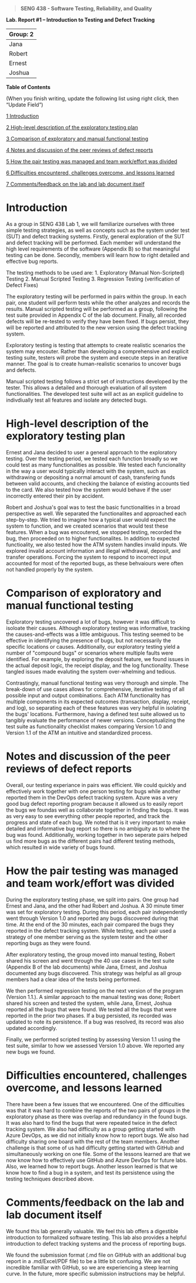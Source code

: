 >   **SENG 438 - Software Testing, Reliability, and Quality**

**Lab. Report \#1 – Introduction to Testing and Defect Tracking**

| Group: 2      |
|-----------------|
| Jana                |   
| Robert              |   
| Ernest               |   
| Joshua                |   


**Table of Contents**

(When you finish writing, update the following list using right click, then
“Update Field”)

[1 Introduction	](#introduction)

[2 High-level description of the exploratory testing plan	](#high-level-description-of-the-exploratory-testing-plan)

[3 Comparison of exploratory and manual functional testing	](#comparison-of-exploratory-and-manual-functional-testing)

[4 Notes and discussion of the peer reviews of defect reports	](#notes-and-discussion-of-the-peer-reviews-of-defect-reports)

[5 How the pair testing was managed and team work/effort was
divided	](#how-the-pair-testing-was-managed-and-team-workeffort-was-divided)

[6 Difficulties encountered, challenges overcome, and lessons
learned	](#difficulties-encountered-challenges-overcome-and-lessons-learned)

[7 Comments/feedback on the lab and lab document itself ](#commentsfeedback-on-the-lab-and-lab-document-itself)

# Introduction

As a group in SENG 438 Lab 1, we will familiarize ourselves with three simple testing strategies, 
as well as concepts such as the system under test (SUT) and defect tracking systems.
Firstly, general exploration of the SUT and defect tracking will be performed. Each member will
understand the high level requirements of the software (Appendix B) so that meaningful testing can be done.
Secondly, members will learn how to right detailed and effective bug reports.

The testing methods to be used are:
    1. Exploratory (Manual Non-Scripted) Testing
    2. Manual Scripted Testing
    3. Regression Testing (verification of Defect Fixes)

The exploratory testing will be performed in pairs within the group. In each pair, one student will
perform tests while the other analyzes and records the results. Manual scripted testing will be 
performed as a group, following the test suite provided in Appendix C of the lab document. Finally,
all recorded defects will be re-tested to verify they have been fixed. If bugs persist, they will
be reported and attributed to the new version using the defect tracking system.

Exploratory testing is testing that attempts to create realistic scenarios the system may encouter. Rather than
developing a comprehensive and explicit testing suite, testers will probe the system and execute steps in an iterative manner.
The goal is to create human-realistic scenarios to uncover bugs and defects.

Manual scripted testing follows a strict set of instructions developed by the tester. This allows a detailed 
and thorough evaluation of all system functionalities. The developed test suite will act as an explicit guideline to 
indivdiually test all features and isolate any detected bugs.

# High-level description of the exploratory testing plan

Ernest and Jana decided to user a general approach to the exploratory testing. Over the testing period,
we tested each function broadly so we could test as many functionalities as possible.
We tested each funcionality in the way a user would typically interact with the system, such as
withdrawing or depositing a normal amount of cash, transfering funds between valid accounts, and checking the balance
of existing accounts tied to the card. We also tested how the system would behave if the user incorrectly entered
their pin by accident.

Robert and Joshua's goal was to test the basic functionalities in a broad perspective as well. We separated the functionalites 
and approached each step-by-step. We tried to imagine how a typical user would expect the system to function, and we created scenarios 
that would test these features. When a bug was encoutered, we stopped testing, recorded the bug, then proceeded on to higher functionalites.
In addition to expected functioality, we also tested how the ATM system handles invalid inputs. We explored invalid account information and
illegal withdrawal, deposit, and transfer operations. Forcing the system to respond to incorrect input accounted for most of the reported bugs,
as these behvaiours were often not handled properly by the system.

# Comparison of exploratory and manual functional testing

Exploratory testing uncovered a lot of bugs, however it was difficult to isoloate their causes. Although exploratory testing
was informative, tracking the causes-and-effects was a little ambiguous. This testing seemed to be effective in identifying the presence
of bugs, but not necessarily the specific locations or causes. Additionally, our exploratory testing yield a number of "compound bugs" or
scenarios where multiple faults were identified. For example, by exploring the deposit feature, we found issues in the actual deposit logic, the
receipt display, and the log functionality. These tangled issues made evaluting the system over-whelming and tedious.

Contrastingly, manual functional testing was very thorough and simple. The break-down of use cases allows for comprehensive, iterative testing
of all possible input and output combinations. Each ATM functionality has multiple components in its expected outcomes (transaction, display, receipt, 
and log), so separating each of these features was very helpful in isolating the bugs' locations. Furthermore, having a defined test suite allowed us 
to tangibly evaluate the performance of newer versions. Conceptualizing the test suite as functionality checklist makes comparing Version 1.0 and Version 1.1
of the ATM an intuitive and standardized process.

# Notes and discussion of the peer reviews of defect reports

Overall, our testing experiance in pairs was efficient. We could quickly and effectively  work together with one person testing for bugs while 
another reported them in the DevOps defect tracking system. Azure was a very good bug defect reporting program because it allowed us to easily 
report the bugs we foundas well as collaborate together in finding the bugs. It was as very easy to see everything other people reported, and track
the progress and state of each bug. We noted that is it very important to make detailed and informative bug report so there is no ambiguity as to where
the bug was found. Additionally, working together in two seperate pairs helped us find more bugs as the different pairs had different testing methods, which 
resulted in wide variety of bugs found.

# How the pair testing was managed and team work/effort was divided 

During the exploratory testing phase, we split into pairs. One group had Ernest and Jana, and the other had Robert and Joshua. 
A 30 minute timer was set for exploratory testing. During this period, each pair independently went through Version 1.0 and reported 
any bugs discovered during that time. At the end of the 30 minutes, each pair compared the bugs they reported in the defect tracking system. 
While testing, each pair used a strategy of one member serving as the system tester and the other reporting bugs as they were found.

After exploratory testing, the group moved into manual testing, Robert shared his screen and went through the 40 use cases in the test suite (Appendix B of the lab documents) while Jana, Ernest, and Joshua documented any bugs discovered. This strategy was helpful as all group members had a clear idea of the tests being performed.

We then performed regression testing on the next version of the program (Version 1.1.). A similar approach to the manual testing was done; Robert shared his screen and 
tested the system, while Jana, Ernest, Joshua reported all the bugs that were found. We tested all the bugs that were reported in the prior two phases. If a bug persisted, its recorded was updated to note its persistence. If a bug was resolved, its record was also updated accordingly.

Finally, we performed scripted testing by assessing Version 1.1 using the test suite, similar to how we assessed Version 1.0 above. We reported any new bugs we found.

# Difficulties encountered, challenges overcome, and lessons learned

There have been a few issues that we encountered. One of the difficulties was that it was hard to combine the reports of the two pairs of groups in the exploratory phase as there was overlap and redundancy in the found bugs. It was also hard to find the bugs that were repeated twice in the defect tracking system. We also had difficulty as a group getting started with Azure DevOps, as we did not initially know how to report bugs. We also had difficulty sharing one board with the rest of the team members. Another challenge is that some of us had difficulty getting started with GitHub and simultaneously working on one file. Some of the lessons learned are that we now know how to effectively use GitHub and Azure DevOps for future labs. Also, we learned how to report bugs. Another lesson learned is that we know how to find a bug in a system, and test its persistence using the testing techniques described above.

# Comments/feedback on the lab and lab document itself

We found this lab generally valuable. We feel this lab offers a digestible introduction to formalized software testing. This lab also provides a helpful
introduction to defect tracking systems and the process of reporting bugs.

We found the submission format (.md file on GitHub with an additional bug report in a .md/Excel/PDF file) to be a little bit confusing.
We are not incredible familiar with GitHub, so we are experiencing a steep learning curve. In the future, more specific submission instructions may be helpful.
